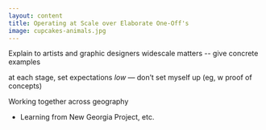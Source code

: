 ```yaml
---
layout: content
title: Operating at Scale over Elaborate One-Off's
image: cupcakes-animals.jpg
---
```



Explain to artists and graphic designers widescale matters -- give concrete examples

at each stage, set expectations _low_ — don’t set myself up (eg, w proof of concepts)

Working together across geography
- Learning from New Georgia Project, etc.